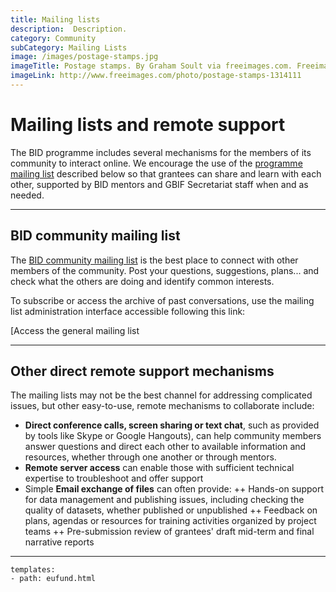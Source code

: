 ```yaml
---
title: Mailing lists
description:  Description.
category: Community
subCategory: Mailing Lists
image: /images/postage-stamps.jpg
imageTitle: Postage stamps. By Graham Soult via freeimages.com. Freeimages content license.
imageLink: http://www.freeimages.com/photo/postage-stamps-1314111
---
```

# Mailing lists and remote support

The BID programme includes several mechanisms for the members of its community to interact online. We encourage the use of the [programme mailing list](http://lists.gbif.org/mailman/listinfo/bid-community) described below so that grantees can share and learn with each other, supported by BID mentors and GBIF Secretariat staff when and as needed.

-----------

## BID community mailing list

The [BID community mailing list](http://lists.gbif.org/mailman/listinfo/bid-community) is the best place to connect with other members of the community. Post your questions, suggestions, plans... and check what the others are doing and identify common interests.

To subscribe or access the archive of past conversations, use the mailing list administration interface accessible following this link:

[Access the general mailing list

-----------

## Other direct remote support mechanisms

The mailing lists may not be the best channel for addressing complicated issues, but other easy-to-use, remote mechanisms to collaborate include:

+ **Direct conference calls, screen sharing or text chat**, such as provided by tools like Skype or Google Hangouts), can help community members answer questions and direct each other to available information and resources, whether through one another or through mentors.
+ **Remote server access** can enable those with sufficient technical expertise to troubleshoot and offer support
+ Simple **Email exchange of files** can often provide:
++ Hands-on support for data management and publishing issues, including checking the quality of datasets, whether published or unpublished
++ Feedback on plans, agendas or resources for training activities organized by project teams
++ Pre-submission review of grantees' draft mid-term and final narrative reports

-----------

```styledYaml
templates:
- path: eufund.html
```